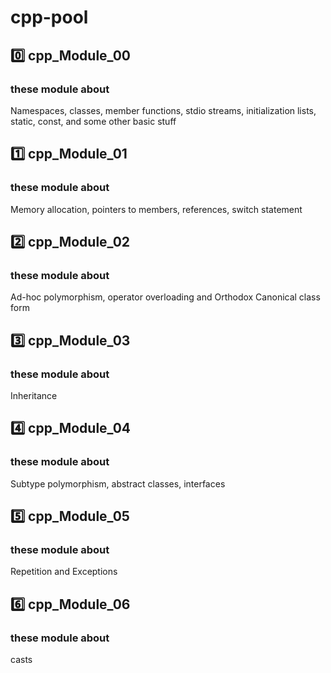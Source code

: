 # cpp-pool

## 0️⃣ cpp_Module_00

### these module about
Namespaces, classes, member functions, stdio streams, initialization lists, static, const, and some other basic
stuff

## 1️⃣ cpp_Module_01

### these module about
Memory allocation, pointers to members, references, switch statement

## 2️⃣ cpp_Module_02

### these module about
Ad-hoc polymorphism, operator overloading and Orthodox Canonical class form

## 3️⃣ cpp_Module_03

### these module about
Inheritance

## 4️⃣ cpp_Module_04

### these module about
Subtype polymorphism, abstract classes, interfaces

## 5️⃣ cpp_Module_05

### these module about
Repetition and Exceptions

## 6️⃣ cpp_Module_06

### these module about
casts